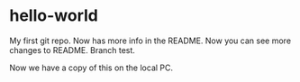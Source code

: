 hello-world
===========

My first git repo. Now has more info in the README. 
Now you can see more changes to README.
Branch test.

Now we have a copy of this on the local PC.
